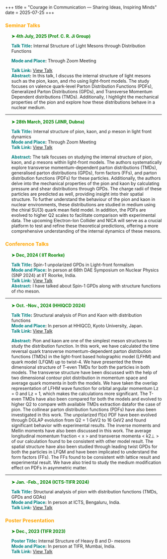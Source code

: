 +++
title = "Courage in Communication — Sharing Ideas, Inspiring Minds"
date = 2025-07-25
+++

### <span style="color: Orange;">Seminar Talks</span>

<div style="margin-left: 20px;">
  <p style="color: green; font-weight: bold;">➤ 4th July, 2025 (Prof. C. R. Ji Group)</p>
  <p>
    <strong><span style="color: teal;">Talk Title</span>:</strong> 
    Internal Structure of Light Mesons through Distribution Functions<br>

<strong><span style="color: teal;">Mode and Place</span>:</strong> 
    Through Zoom Meeting<br>
    
<strong><span style="color: teal;">Talk Link</span>:</strong> 
    <a href="https://crjiresearchgroup.wordpress.ncsu.edu/group-meetings/archives-satyajit-puhan/" target="_blank">
      View Talk
    </a><br>
<strong><span style="color: teal;">Abstract</span>:</strong> 
    In this talk, I discuss the internal structure of light mesons such as the pion, kaon, and rho using light-front models. The study focuses on valence quark-level Parton Distribution Functions (PDFs), Generalized Parton Distributions (GPDs), and Transverse Momentum Dependent distributions (TMDs). Additionally, I highlight the mechanical properties of the pion and explore how these distributions behave in a nuclear medium.
  </p>
</div>

<hr>

<div style="margin-left: 20px;">
  <p style="color: green; font-weight: bold;">➤ 28th March, 2025 (JINR, Dubna)</p>
  <p>
    <strong><span style="color: teal;">Talk Title</span>:</strong> 
    Internal structure of pion, kaon, and ρ meson in light front dynamics<br>
  <strong><span style="color: teal;">Mode and Place</span>:</strong> 
    Through Zoom Meeting<br>  
 <strong><span style="color: teal;">Talk Link</span>:</strong> 
    <a href="https://www.jinr.ru/posts/214775/" target="_blank">
      View Talk
    </a><br>

<strong><span style="color: teal;">Abstract</span>:</strong> 
    The talk focuses on studying the internal structure of pion, kaon, and ρ mesons within light-front models. The authors systematically explore transverse momentum-dependent parton distributions (TMDs), generalised parton distributions (GPDs), form factors (FFs), and parton distribution functions (PDFs) for these particles. Additionally, the authors delve into the mechanical properties of the pion and kaon by calculating pressure and shear distributions through GPDs. The charge radii of these particles are predicted as well, providing insight into their spatial structure. To further understand the behaviour of the pion and kaon in nuclear environments, these distributions are studied in medium using the chiral SU(3) quark mean field model. In addition, the PDFs are evolved to higher Q2 scales to facilitate comparison with experimental data. The upcoming Electron-Ion Collider and NICA will serve as a crucial platform to test and refine these theoretical predictions, offering a more comprehensive understanding of the internal dynamics of these mesons.
  </p>
</div>



### <span style="color: Orange;">Conference Talks</span>

<div style="margin-left: 20px;">
  <p style="color: green; font-weight: bold;">➤ Dec, 2024 ( IIT Roorke)</p>
  <p>
    <strong><span style="color: teal;">Talk Title</span>:</strong> 
    Spin-1 unpolarized GPDs in Light-front formalism <br>
  <strong><span style="color: teal;">Mode and Place</span>:</strong> 
   In person at 68th DAE Symposium on Nuclear Physics (SNP 2024) at IIT Roorke, India.<br>  
<strong><span style="color: teal;">Talk Link</span>:</strong> 
    <a href="https://sympnp.org/snp2025/" target="_blank">
      View Talk
    </a><br>
<strong><span style="color: teal;">Abstract</span>:</strong> 
    I have talked about Spin-1 GPDs along with structure functions of rho meson.
  </p>
</div>

<hr>

<div style="margin-left: 20px;">
  <p style="color: green; font-weight: bold;">➤ Oct. -Nov., 2024 (HHIQCD 2024)</p>
  <p>
    <strong><span style="color: teal;">Talk Title</span>:</strong> 
    Structural analysis of Pion and Kaon with distribution functions<br>
  <strong><span style="color: teal;">Mode and Place</span>:</strong> 
   In person at HHIQCD, Kyoto University, Japan.<br>   
 <strong><span style="color: teal;">Talk Link</span>:</strong> 
    <a href="https://indico.yukawa.kyoto-u.ac.jp/event/27/" target="_blank">
      View Talk
    </a><br>

<strong><span style="color: teal;">Abstract</span>:</strong> 
    Pion and kaon are one of the simplest meson structures to study the distribution function. In this
work, we have calculated the time reversal quark transverse momentum-dependent parton distribution functions (TMDs) in the light-front based holographic model (LFHM) and quark model (LFQM)
up to twist-4. We have presented the three dimensional structure of T-even TMDs for both the particles in both models. The transverse structure have been discussed with the help of two dimensional
contour plot distribution in momentum space and average quark momenta in both the models. We
have taken the overlap representation of LFHM wave function for orbital angular momentum Lz = 0
and Lz = 1, which makes the calculations more significant. The T-even TMDs have also been compared for both the models and evolved to higher Q2 to compare with available TMDs extraction datafor the case of pion. The collinear parton distribution functions (PDFs) have also been investigated in this work. The unpolarized f1(x) PDF have been evolved through DGLAP evolution from Q2 = 1 GeV2 to 16 GeV2 and found significant behavior with experimental results. The inverse moments and Mellin moments have also been discussed in this work. The average longitudinal momentum fraction < x > and transverse momenta < k2⊥ > of our calculation found to be consistent with other model result. The spatial structure have also been studied through leading twist GPDs for both the particles in LFQM and have been implicated to understand the form factors (FFs). The FFs found to be consistent with lattice result and experimental result. We have also tried to study the medium modification
effect on PDFs in asymmetric matter.
  </p>
</div>

<hr>

<div style="margin-left: 20px;">
  <p style="color: green; font-weight: bold;">➤ Jan. -Feb., 2024 (ICTS-TIFR 2024)</p>
  <p>
    <strong><span style="color: teal;">Talk Title</span>:</strong> 
    Structural analysis of pion with distribution functions (TMDs, GPDs and GDAs)<br>
  <strong><span style="color: teal;">Mode and Place</span>:</strong> 
   In person at ICTS, Bengaluru, India.<br>   
 <strong><span style="color: teal;">Talk Link</span>:</strong> 
    <a href="https://www.youtube.com/watch?v=R3M5XIhKjFQ" target="_blank">
      View Talk
    </a><br>
  </p>
</div>


### <span style="color: Orange;">Poster Presentation</span>

<div style="margin-left: 20px;">
  <p style="color: green; font-weight: bold;">➤ Dec., 2023 (TIFR 2023)</p>
  <p>
    <strong><span style="color: teal;">Poster Title</span>:</strong> 
    Internal Structure of Heavy B and D- mesons <br>
  <strong><span style="color: teal;">Mode and Place</span>:</strong> 
   In person at TIFR, Mumbai, India.<br>   
 <strong><span style="color: teal;">Talk Link</span>:</strong> 
    <a href="https://www.tifr.res.in/~hql2023/" target="_blank">
      View Talk
    </a><br>
  </p>
</div>
